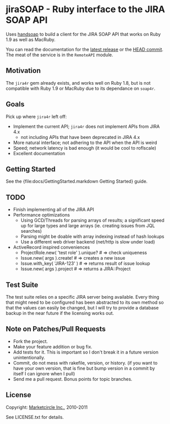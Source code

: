 # jiraSOAP - Ruby interface to the JIRA SOAP API

Uses [handsoap](http://wiki.github.com/unwire/handsoap/) to build a
client for the JIRA SOAP API that works on Ruby 1.9 as well as MacRuby.

You can read the documentation for the
[latest release](http://rubydoc.info/gems/jiraSOAP/) or
the
[HEAD commit](http://rdoc.info/github/Marketcircle/jiraSOAP/master/frames).
The meat of the service is in the `RemoteAPI` module.


## Motivation

The `jira4r` gem already exists, and works well on Ruby 1.8, but is
not compatible with Ruby 1.9 or MacRuby due to its dependance on
`soap4r`.


## Goals

Pick up where `jira4r` left off:

- Implement the current API; `jira4r` does not implement APIs from JIRA 4.x
   * not including APIs that have been deprecated in JIRA 4.x
- More natural interface; not adhering to the API when the API is weird
- Speed; network latency is bad enough (it would be cool to roflscale)
- Excellent documentation


## Getting Started

See the {file:docs/GettingStarted.markdown Getting Started} guide.


## TODO


- Finish implementing all of the JIRA API
- Performance optimizations
  + Using GCD/Threads for parsing arrays of results; a significant
  speed up for large types and large arrays (ie. creating issues from
  JQL searches)
  + Parsing might be doable with array indexing instead of hash lookups
  + Use a different web driver backend (net/http is slow under load)
- ActiveRecord inspired conveniences
  + ProjectRole.new( 'test role' ).unique? # => check uniqueness
  + Issue.new( args ).create! # => creates a new issue
  + Issue.with_key( 'JIRA-123' ) # => returns result of issue lookup
  + Issue.new( args ).project # => returns a JIRA::Project


## Test Suite

The test suite relies on a specific JIRA server being available. Every
thing that might need to be configured has been abstracted to its own
method so that the values can easily be changed, but I will try to
provide a database backup in the near future if the licensing works out.

## Note on Patches/Pull Requests

* Fork the project.
* Make your feature addition or bug fix.
* Add tests for it. This is important so I don't break it in a
  future version unintentionally.
* Commit, do not mess with rakefile, version, or history.
  (if you want to have your own version, that is fine but
  bump version in a commit by itself I can ignore when I pull)
* Send me a pull request. Bonus points for topic branches.


## License

Copyright: [Marketcircle Inc.](http://www.marketcircle.com/), 2010-2011

See LICENSE.txt for details.
